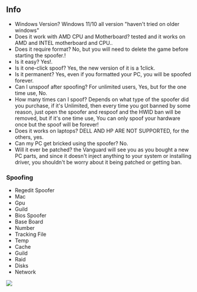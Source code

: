 ## Info 
- Windows Version? Windows 11/10 all version "haven't tried on older windows"
- Does it work with AMD CPU and Motherboard? tested and it works on AMD and INTEL motherboard and CPU..
- Does it require format? No, but you will need to delete the game before starting the spoofer.!
- Is it easy? Yes!.
- Is it one-click spoof? Yes, the new version of it is a 1click.
- Is it permanent? Yes, even if you formatted your PC, you will be spoofed forever.
- Can I unspoof after spoofing? For unlimited users, Yes, but for the one time use, No.
- How many times can I spoof? Depends on what type of the spoofer did you purchase, if it's Unlimited, then every time you got banned by some reason, just open the spoofer and respoof and the HWID ban will be removed, but if it's one time use, You can only spoof your hardware once but the spoof will be forever!
- Does it works on laptops? DELL AND HP ARE NOT SUPPORTED, for the others, yes.
- Can my PC get bricked using the spoofer? No.
- Will it ever be patched? the Vanguard will see you as you bought a new PC parts, and since it doesn't inject anything to your system or installing driver, you shouldn't be worry about it being patched or getting ban.

### Spoofing
* Regedit Spoofer
* Mac
* Gpu
* Guild
* Bios Spoofer
* Base Board
* Number
* Tracking File
* Temp
* Cache 
* Guild
* Raid 
* Disks
* Network

![](https://i.ibb.co/C8gBv9L/AR22.png)
